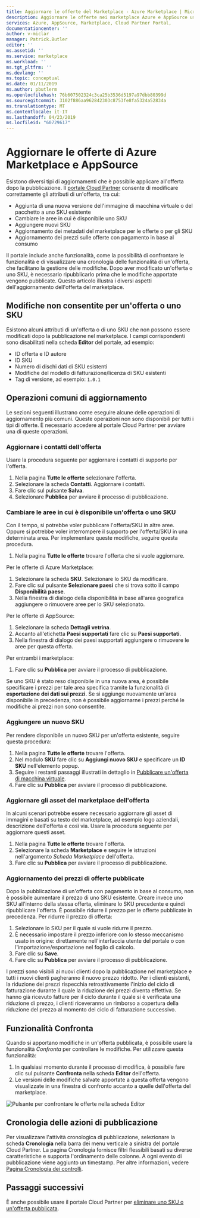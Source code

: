 ```yaml
---
title: Aggiornare le offerte del Marketplace - Azure Marketplace | Microsoft Docs
description: Aggiornare le offerte nei marketplace Azure e AppSource usando il portale Cloud Partner
services: Azure, AppSource, Marketplace, Cloud Partner Portal,
documentationcenter: ''
author: v-miclar
manager: Patrick.Butler
editor: ''
ms.assetid: ''
ms.service: marketplace
ms.workload: ''
ms.tgt_pltfrm: ''
ms.devlang: ''
ms.topic: conceptual
ms.date: 01/11/2019
ms.author: pbutlerm
ms.openlocfilehash: 76b607502324c3ca25b3536d5197a97dbb80399d
ms.sourcegitcommit: 3102f886aa962842303c8753fe8fa5324a52834a
ms.translationtype: MT
ms.contentlocale: it-IT
ms.lasthandoff: 04/23/2019
ms.locfileid: "60729617"
---
```

# <a name="update-azure-marketplace-and-appsource-offers"></a>Aggiornare le offerte di Azure Marketplace e AppSource

Esistono diversi tipi di aggiornamenti che è possibile applicare all'offerta dopo la pubblicazione.  Il [portale Cloud Partner](https://cloudpartner.azure.com/) consente di modificare correttamente gli attributi di un'offerta, tra cui:

-  Aggiunta di una nuova versione dell'immagine di macchina virtuale o del pacchetto a uno SKU esistente
-  Cambiare le aree in cui è disponibile uno SKU
-  Aggiungere nuovi SKU
-  Aggiornamento dei metadati del marketplace per le offerte o per gli SKU 
-  Aggiornamento dei prezzi sulle offerte con pagamento in base al consumo

Il portale include anche funzionalità, come la possibilità di confrontare le funzionalità e di visualizzare una cronologia delle funzionalità di un'offerta, che facilitano la gestione delle modifiche.  Dopo aver modificato un'offerta o uno SKU, è necessario ripubblicarlo prima che le modifiche apportate vengono pubblicate.  Questo articolo illustra i diversi aspetti dell'aggiornamento dell'offerta del marketplace.

## <a name="unpermitted-changes-to-an-offersku"></a>Modifiche non consentite per un'offerta o uno SKU

Esistono alcuni attributi di un'offerta o di uno SKU che non possono essere modificati dopo la pubblicazione nel marketplace.  I campi corrispondenti sono disabilitati nella scheda **Editor** del portale, ad esempio:  

- ID offerta e ID autore
- ID SKU 
- Numero di dischi dati di SKU esistenti
- Modifiche del modello di fatturazione/licenza di SKU esistenti
- Tag di versione, ad esempio: `1.0.1`


## <a name="common-update-operations"></a>Operazioni comuni di aggiornamento

Le sezioni seguenti illustrano come eseguire alcune delle operazioni di aggiornamento più comuni.  Queste operazioni non sono disponibili per tutti i tipi di offerte.  È necessario accedere al portale Cloud Partner per avviare una di queste operazioni.


### <a name="update-offer-contacts"></a>Aggiornare i contatti dell'offerta

Usare la procedura seguente per aggiornare i contatti di supporto per l'offerta.
1. Nella pagina **Tutte le offerte** selezionare l'offerta.
2. Selezionare la scheda **Contatti**. Aggiornare i contatti.
3. Fare clic sul pulsante **Salva**.
4. Selezionare **Pubblica** per avviare il processo di pubblicazione.


### <a name="change-regions-an-offer-or-sku-is-available-in"></a>Cambiare le aree in cui è disponibile un'offerta o uno SKU

Con il tempo, si potrebbe voler pubblicare l'offerta/SKU in altre aree.
Oppure si potrebbe voler interrompere il supporto per l'offerta/SKU in una determinata area.
Per implementare queste modifiche, seguire questa procedura.

1. Nella pagina **Tutte le offerte** trovare l'offerta che si vuole aggiornare.

Per le offerte di Azure Marketplace:

1. Selezionare la scheda **SKU**.  Selezionare lo SKU da modificare.
1. Fare clic sul pulsante **Selezionare paesi** che si trova sotto il campo **Disponibilità paese**.
1. Nella finestra di dialogo della disponibilità in base all'area geografica aggiungere o rimuovere aree per lo SKU selezionato.

Per le offerte di AppSource:

1. Selezionare la scheda **Dettagli vetrina**.
1. Accanto all'etichetta **Paesi supportati** fare clic su **Paesi supportati**. 
1. Nella finestra di dialogo dei paesi supportati aggiungere o rimuovere le aree per questa offerta.

Per entrambi i marketplace:

1. Fare clic su **Pubblica** per avviare il processo di pubblicazione. 

Se uno SKU è stato reso disponibile in una nuova area, è possibile specificare i prezzi per tale area specifica tramite la funzionalità di **esportazione dei dati sui prezzi**. Se si aggiunge nuovamente un'area disponibile in precedenza, non è possibile aggiornarne i prezzi perché le modifiche ai prezzi non sono consentite.


### <a name="add-a-new-sku"></a>Aggiungere un nuovo SKU 

Per rendere disponibile un nuovo SKU per un'offerta esistente, seguire questa procedura:

1. Nella pagina **Tutte le offerte** trovare l'offerta.
3. Nel modulo **SKU** fare clic su **Aggiungi nuovo SKU** e specificare un **ID SKU** nell'elemento popup.
4. Seguire i restanti passaggi illustrati in dettaglio in [Pubblicare un'offerta di macchina virtuale](../virtual-machine/cpp-publish-offer.md).
5. Fare clic su **Pubblica** per avviare il processo di pubblicazione.


### <a name="update-offer-marketplace-assets"></a>Aggiornare gli asset del marketplace dell'offerta

In alcuni scenari potrebbe essere necessario aggiornare gli asset di immagini e basati su testo del marketplace, ad esempio logo aziendali, descrizione dell'offerta e così via. Usare la procedura seguente per aggiornare questi asset.

1. Nella pagina **Tutte le offerte** trovare l'offerta. 
2. Selezionare la scheda **Marketplace** e seguire le istruzioni nell'argomento *Scheda Marketplace* dell'offerta.
3. Fare clic su **Pubblica** per avviare il processo di pubblicazione.


### <a name="update-pricing-on-published-offers"></a>Aggiornamento dei prezzi di offerte pubblicate

Dopo la pubblicazione di un'offerta con pagamento in base al consumo, non è possibile aumentare il prezzo di uno SKU esistente.  Creare invece uno SKU all'interno della stessa offerta, eliminare lo SKU precedente e quindi ripubblicare l'offerta. È possibile ridurre il prezzo per le offerte pubblicate in precedenza. Per ridurre il prezzo di offerta:

1. Selezionare lo SKU per il quale si vuole ridurre il prezzo.
2. È necessario impostare il prezzo inferiore con lo stesso meccanismo usato in origine: direttamente nell'interfaccia utente del portale o con l'importazione/esportazione nel foglio di calcolo.
3. Fare clic su **Save**.
4. Fare clic su **Pubblica** per avviare il processo di pubblicazione.

I prezzi sono visibili ai nuovi clienti dopo la pubblicazione nel marketplace e tutti i nuovi clienti pagheranno il nuovo prezzo ridotto.  Per i clienti esistenti, la riduzione dei prezzi rispecchia retroattivamente l'inizio del ciclo di fatturazione durante il quale la riduzione dei prezzi diventa effettiva.  Se hanno già ricevuto fatture per il ciclo durante il quale si è verificata una riduzione di prezzo, i clienti riceveranno un rimborso a copertura della riduzione del prezzo al momento del ciclo di fatturazione successivo.


## <a name="compare-feature"></a>Funzionalità Confronta

Quando si apportano modifiche in un'offerta pubblicata, è possibile usare la funzionalità *Confronta* per controllare le modifiche. Per utilizzare questa funzionalità:

1. In qualsiasi momento durante il processo di modifica, è possibile fare clic sul pulsante **Confronta** nella scheda **Editor** dell'offerta.
2. Le versioni delle modifiche salvate apportate a questa offerta vengono visualizzate in una finestra di confronto accanto a quelle dell'offerta del marketplace. 

![Pulsante per confrontare le offerte nella scheda Editor](./media/offer-compare-button.png)


## <a name="history-of-publishing-actions"></a>Cronologia delle azioni di pubblicazione

Per visualizzare l'attività cronologica di pubblicazione, selezionare la scheda **Cronologia** nella barra dei menu verticale a sinistra del portale Cloud Partner.  La pagina Cronologia fornisce filtri flessibili basati su diverse caratteristiche e supporta l'ordinamento delle colonne.  A ogni evento di pubblicazione viene aggiunto un timestamp.  Per altre informazioni, vedere [Pagina Cronologia dei controlli](../portal-tour/cpp-history-page.md).


## <a name="next-steps"></a>Passaggi successivi

È anche possibile usare il portale Cloud Partner per [eliminare uno SKU o un'offerta pubblicata](./cpp-delete-offer.md).
